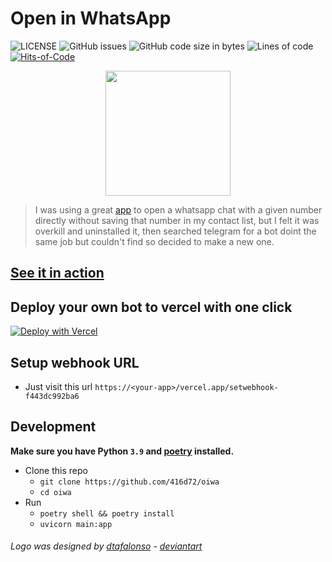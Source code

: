 # Open in WhatsApp

![LICENSE](https://img.shields.io/github/license/416d72/oiwa?style=flat&color=ff0000)
![GitHub issues](https://img.shields.io/github/issues/416d72/oiwa?color=fdf629)
![GitHub code size in bytes](https://img.shields.io/github/languages/code-size/416d72/oiwa?color=c4fff9&label=Repo%20size)
![Lines of code](https://img.shields.io/tokei/lines/github/416d72/oiwa?color=e63977)
[![Hits-of-Code](https://hitsofcode.com/github/416d72/oiwa?branch=main)](https://hitsofcode.com/github/416d72/oiwa/view?branch=main)


<div align="center" width="100%">
<img width=200 src="logo.png">
</div>

> I was using a great [app](https://github.com/subhamtyagi/openinwa/) to open a whatsapp chat with a given number directly without saving that number in my contact list, but I felt it was overkill and uninstalled it, then searched telegram for a bot doint the same job but couldn't find so decided to make a new one.

## [See it in action](https://t.me/OiWA_bot)


## Deploy your own bot to vercel with one click

[![Deploy with Vercel](https://vercel.com/button)](https://vercel.com/new/clone?repository-url=https%3A%2F%2Fgithub.com%2F416d72%2Foiwa&env=DOMAIN,BOT_TOKEN&project-name=open-in-whatsapp&repo-name=open-in-whatsapp)

## Setup webhook URL
- Just visit this url `https://<your-app>/vercel.app/setwebhook-f443dc992ba6`


## Development
**Make sure you have Python `3.9` and [poetry](https://python-poetry.org/) installed.**

- Clone this repo
  - `git clone https://github.com/416d72/oiwa`
  - `cd oiwa`
- Run 
  - `poetry shell && poetry install`
  - `uvicorn main:app`


###### Logo was designed by [dtafalonso](https://iconarchive.com/artist/dtafalonso.html) - [deviantart](https://www.deviantart.com/dtafalonso)
